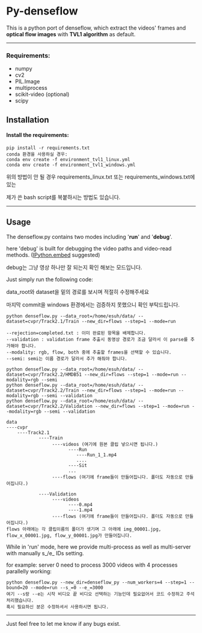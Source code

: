 # Py-denseflow


This is a python port of denseflow, which extract the videos' frames and **optical flow images** with **TVL1 algorithm** as default.

---

### Requirements:
- numpy
- cv2
- PIL.Image
- multiprocess
- scikit-video (optional)
- scipy


## Installation
#### Install the requirements:
```
pip install -r requirements.txt
conda 환경을 사용하실 경우:
conda env create -f environment_tvl1_linux.yml
conda env create -f environment_tvl1_windows.yml
```
위의 방법이 안 될 경우 requirements_linux.txt 또는 requirements_windows.txt에 있는 

제가 쓴 bash script를 복붙하시는 방법도 있습니다.

---

## Usage
The denseflow.py contains two modes including '**run**' and '**debug**'.


here 'debug' is built for debugging the video paths and video-read methods. ([IPython.embed](http://ipython.org/ipython-doc/dev/interactive/reference.html#embedding) suggested)

debug는 그냥 영상 하나만 잘 되는지 확인 해보는 모드입니다.

Just simply run the following code: 

data_root와 dataset을 밑의 경로를 보시며 적절히 수정해주세요

마지막 commit을 windows 환경에서는 검증하지 못했으니 확인 부탁드립니다.

```
python denseflow.py --data_root=/home/esuh/data/ --dataset=cvpr/Track2.1/Train --new_dir=flows --step=1 --mode=run

--rejection=completed.txt : 이미 완료된 항목을 배제합니다.
--validation : validation frame 추출시 동영상 경로가 조금 달라서 이 parse를 추가해야 합니다.
--modality: rgb, flow, both 중에 추출할 frames을 선택할 수 있습니다.
--semi: semi는 이름 경로가 달라서 추가 해줘야 합니다.

python denseflow.py --data_root=/home/esuh/data/ --dataset=cvpr/Track2.2/HMDB51 --new_dir=flows --step=1 --mode=run --modality=rgb --semi
python denseflow.py --data_root=/home/esuh/data/ --dataset=cvpr/Track2.2/Train --new_dir=flows --step=1 --mode=run --modality=rgb --semi --validation
python denseflow.py --data_root=/home/esuh/data/ --dataset=cvpr/Track2.2/Validation --new_dir=flows --step=1 --mode=run --modality=rgb --semi --validation

```

```
data
----cvpr
    ----Track2.1
            ----Train
                 ----videos (여기에 원본 클립 넣으시면 됩니다.)
                       ----Run
                          ----Run_1_1.mp4
                          ....
                       ----Sit
                       ...
                 ----flows (여기에 frame들이 만들어집니다. 폴더도 자동으로 만들어집니다.)
                 
            ----Validation
                 ----videos
                       ----0.mp4
                       ----1.mp4
                 ----flows (여기에 frame들이 만들어집니다. 폴더도 자동으로 만들어집니다.)
flows 아래에는 각 클립이름의 폴더가 생기며 그 아래에 img_00001.jpg, flow_x_00001.jpg, flow_y_00001.jpg가 만들어집니다.
```


While in 'run' mode, here we provide multi-process as well as multi-server with manually s_/e_ IDs setting.

for example:  server 0 need to process 3000 videos with 4 processes parallelly working:

```
python denseflow.py --new_dir=denseflow_py --num_workers=4 --step=1 --bound=20 --mode=run --s_=0 --e_=3000
여기 --s랑 --e는 시작 비디오 끝 비디오 선택하는 기능인데 필요없어서 코드 수정하고 주석 처리했습니다.
혹시 필요하신 분은 수정하셔서 사용하시면 됩니다.
```

---

Just feel free to let me know if any bugs exist.

